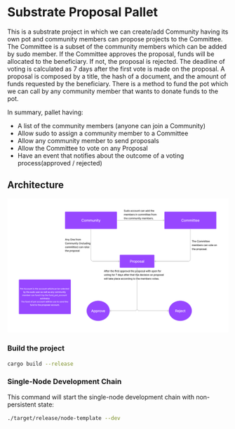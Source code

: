 # Substrate Proposal Pallet

This is a substrate project in which we can create/add Community having its own pot
and community members can propose projects to the Committee.
The Committee is a subset of the community members which can be added by sudo member.
If the Committee approves the proposal, funds will be allocated to the
beneficiary. If not, the proposal is rejected.
The deadline of voting is calculated as 7 days after the first vote is made on the proposal.
A proposal is composed by a title, the hash of a document, and the amount of
funds requested by the beneficiary.
There is a method to fund the pot which we can call by any community member that wants
to donate funds to the pot.

In summary, pallet having:
* A list of the community members (anyone can join a Community)
* Allow sudo to assign a community member to a Committee
* Allow any community member to send proposals
* Allow the Committee to vote on any Proposal
* Have an event that notifies about the outcome of a voting process(approved / rejected)


## Architecture
<img src="https://github.com/PankajChaudhary5/Assignment/blob/main/architecture.jpeg"/>


### Build the project

```sh
cargo build --release
```

### Single-Node Development Chain

This command will start the single-node development chain with non-persistent state:

```bash
./target/release/node-template --dev
```
